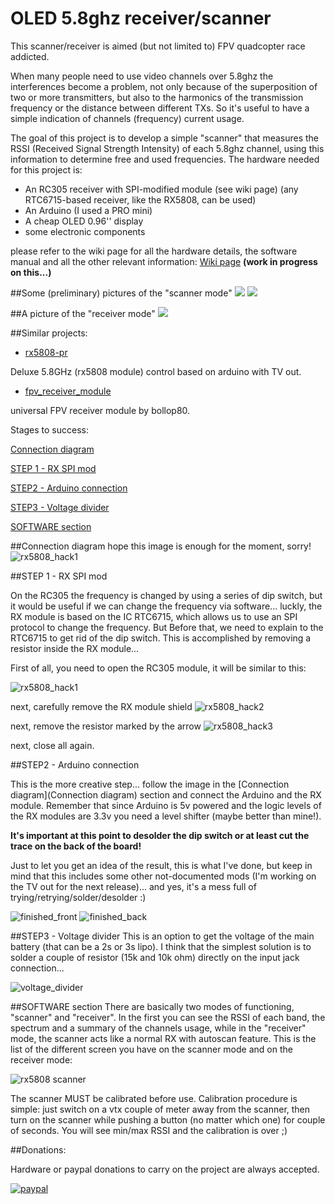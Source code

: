 # OLED 5.8ghz receiver/scanner

This scanner/receiver is aimed (but not limited to) FPV quadcopter race addicted. 

When many people need to use video channels over 5.8ghz the interferences become a problem, 
not only because of the superposition of two or more transmitters, but also to the harmonics 
of the transmission frequency or the distance between different TXs. So it's useful to have 
a simple indication of channels (frequency) current usage.

The goal of this project is to develop a simple "scanner" that measures the RSSI (Received Signal Strength Intensity)
of each 5.8ghz channel, using this information to determine free and used frequencies.
The hardware needed for this project is:

* An RC305 receiver with SPI-modified module (see wiki page) (any RTC6715-based receiver, like the RX5808, can be used) 
* An Arduino (I used a PRO mini)
* A cheap OLED 0.96'' display
* some electronic components

please refer to the wiki page for all the hardware details, the software manual and all the other relevant information:
[Wiki page](https://github.com/MikyM0use/OLED-scanner/wiki) **(work in progress on this...)**

##Some (preliminary) pictures of the "scanner mode"
<img src="https://dl.dropboxusercontent.com/u/9124521/OLED-scanner/summary_explained.jpg"  />
<img src="https://dl.dropboxusercontent.com/u/9124521/OLED-scanner/band_explained.jpg"  />

##A picture of the "receiver mode"
<img src="https://dl.dropboxusercontent.com/u/9124521/OLED-scanner/receiver_explained.jpg"  />

##Similar projects:

* [rx5808-pr](https://code.google.com/p/rx5808-pro/)

Deluxe 5.8GHz (rx5808 module) control based on arduino with TV out.

* [fpv_receiver_module](https://github.com/dollop80/fpv_receiver_module)

universal FPV receiver module by bollop80.

Stages to success:

[Connection diagram](#connection-diagram)

[STEP 1 - RX SPI mod](#step-1---rx-spi-mod)

[STEP2 - Arduino connection](#step2---arduino-connection)

[STEP3 - Voltage divider](#step3---voltage-divider)

[SOFTWARE section](#software-section)

##Connection diagram
hope this image is enough for the moment, sorry!
![rx5808_hack1](https://dl.dropboxusercontent.com/u/9124521/OLED-scanner/connection_diagram/connections_b1.jpg)

##STEP 1 - RX SPI mod

On the RC305 the frequency is changed by using a series of dip switch, but it would be useful if we can change the frequency via software... luckly, the RX module is based on the IC RTC6715, which allows us to use an SPI protocol to change the frequency. But Before that, we need to explain to the RTC6715 to get rid of the dip switch. This is accomplished by removing a resistor inside the RX module...

First of all, you need to open the RC305 module, it will be similar to this:

![rx5808_hack1](https://dl.dropboxusercontent.com/u/9124521/OLED-scanner/Photos/RC305_nocase.jpg)

next, carefully remove the RX module shield
![rx5808_hack2](https://dl.dropboxusercontent.com/u/9124521/OLED-scanner/Photos/RC305_opened_original.jpg)

next, remove the resistor marked by the arrow
![rx5808_hack3](https://dl.dropboxusercontent.com/u/9124521/OLED-scanner/Photos/RC305_opened_arrow.jpg)

next, close all again.

##STEP2 - Arduino connection

This is the more creative step... follow the image in the [Connection diagram](Connection diagram) section and connect the Arduino and the RX module. Remember that since Arduino is 5v powered and the logic levels of the RX modules are 3.3v you need a level shifter (maybe better than mine!).

**It's important at this point to desolder the dip switch or at least cut the trace on the back of the board!**

Just to let you get an idea of the result, this is what I've done, but keep in mind that this includes some other not-documented mods (I'm working on the TV out for the next release)... and yes, it's a mess full of trying/retrying/solder/desolder :)


![finished_front](https://dl.dropboxusercontent.com/u/9124521/OLED-scanner/Photos/finished_front.jpg)
![finished_back](https://dl.dropboxusercontent.com/u/9124521/OLED-scanner/Photos/finished_back.jpg)

##STEP3 - Voltage divider
This is an option to get the voltage of the main battery (that can be a 2s or 3s lipo). I think that the simplest solution is to solder a couple of resistor (15k and 10k ohm) directly on the input jack connection...

![voltage_divider](https://dl.dropboxusercontent.com/u/9124521/OLED-scanner/Photos/voltage_divider.jpg)

##SOFTWARE section
There are basically two modes of functioning, "scanner" and "receiver". In the first you can see the RSSI of each band, the spectrum and a summary of the channels usage, while in the "receiver" mode, the scanner acts like a normal RX with autoscan feature. This is the list of the different screen you have on the scanner mode and on the receiver mode:

![rx5808 scanner](https://dl.dropboxusercontent.com/u/9124521/OLED-scanner/screen_list.jpg)

The scanner MUST be calibrated before use. Calibration procedure is simple: just switch on a vtx couple of meter away from the scanner, then turn on the scanner while pushing a button (no matter which one) for couple of seconds. You will see min/max RSSI and the calibration is over ;)

##Donations:

Hardware or paypal donations to carry on the project are always accepted.

[![paypal](https://www.paypalobjects.com/it_IT/IT/i/btn/btn_donateCC_LG.gif)](https://www.paypal.com/cgi-bin/webscr?cmd=_s-xclick&hosted_button_id=YKP2PH72RKPRY)